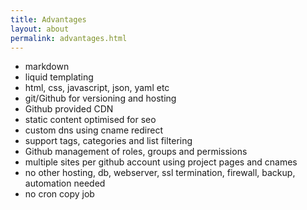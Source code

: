 ```yaml
---
title: Advantages
layout: about
permalink: advantages.html
---
```


- markdown
- liquid templating
- html, css, javascript, json, yaml etc
- git/Github for versioning and hosting
- Github provided CDN
- static content optimised for seo
- custom dns using cname redirect
- support tags, categories and list filtering
- Github management of roles, groups and permissions
- multiple sites per github account using project pages and cnames
- no other hosting, db, webserver, ssl termination, firewall, backup, automation needed
- no cron copy job



